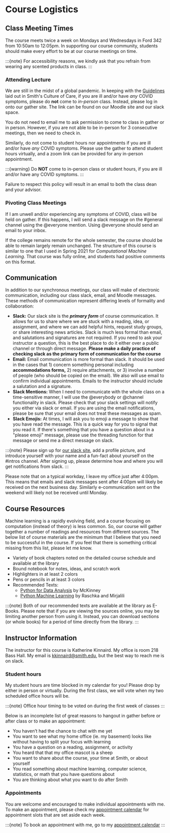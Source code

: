 # Course Logistics

## Class Meeting Times

The course meets twice a week on Mondays and Wednesdays in Ford 342 from 10:50am to 12:05pm. In supporting our course community, students should make every effort to be at our course meetings on time.

:::{note}
For accessibility reasons, we kindly ask that you refrain from wearing any scented products in class. 
:::


### Attending Lecture

We are still in the midst of a global pandemic. In keeping with the 
[Guidelines](https://www.smith.edu/covid19/guidelines-policies) laid out in 
Smith's Culture of Care, if you are ill and/or have _any_ COVID symptoms, 
please do **not** come to _in-person_ class. Instead, please log in onto our gather site. 
The link can be found on our Moodle site and our slack space. 

You do not need to email me to ask permission to come to class in gather or in person. However, if you are not able to be in-person for 3 consecutive meetings, then we need to check in. 

Similarly, do not come to student hours nor appointments if you are ill and/or have _any_ COVID symptoms. Please use the gather to attend student hours virtually, and a zoom link can be provided for any in-person appointment. 

:::{warning}
Do **NOT** come to in-person class or student hours, if you are ill and/or have any COVID symptoms. 
:::

Failure to respect this policy will result in an email to both the class dean and your advisor. 

### Pivoting Class Meetings

If I am unwell and/or experiencing any symptoms of COVID, class will be held on gather. If this happens, I will send a slack message on the #general channel using the @everyone mention. Using @everyone should send an email to your inbox. 

If the college remains remote for the whole semester, the course should be able to remain largely remain unchanged. The structure of this course is similar to one that I used in Spring 2021 for _Computational Machine Learning._ That course was fully online, and students had positive comments on this format. 

## Communication

In addition to our synchronous meetings, our class will make of electronic communication, including our class slack, email, and Moodle messages. These methods of communication represent differing levels of formality and collaboration:

- **Slack:** Our slack site is the **_primary form_** of course communication. It allows for us to share where we are stuck with a reading, idea, or assignment, and where we can add helpful hints, request study groups, or share interesting news articles. Slack is much less formal than email, and salutations and signatures are not required. If you need to ask your instructor a question, this is the best place to do it either over a public channel or through direct message. **Please make a daily practice of checking slack as the __primary__ form of communication for the course**
- **Email:** Email communication is more formal than slack. It should be used in the cases that 1) concern something personal including **accommodations forms,** 2) require attachments, or 3) involve a number of people (who should be copied on the email). We also will use email to confirm individual appointments. Emails to the instructor should include a salutation and a signature. 
- **Slack Mentions:** When I need to communicate with the whole class on a time-sensitive manner, I will use the @everybody or @channel functionality in slack. Please check that your slack settings will notify you either via slack or email. If you are using the email notifications, please be sure that your email does not treat these messages as spam.
- **Slack Emojis:** At times, I will ask you to emoji a message to show that you have read the message. This is a quick way for you to signal that you read it. If there's something that you have a question about in a "please emoji" message, please use the threading function for that message or send me a direct message on slack. 

:::{note}
Please sign up for [our slack site](https://smi-csc-294-01-202203.slack.com/), add a profile picture, and introduce yourself with your name and a fun-fact about yourself on the #intros channel. After signing up, please determine how and where you will get notifications from slack. 
:::

Please note that on a typical workday, I leave my office just after 4:00pm. This means that emails and slack messages sent after 4:00pm will likely be received on the next business day. Similarly e-communication sent on the weekend will likely not be received until Monday. 


## Course Resources 

Machine learning is a rapidly evolving field, and a course focusing on computation (instead of theory) is less common. So, our course will gather together a number of readings and resources from different sources. The below list of course materials are the minimum that I believe that you need to be successful in the course. If you feel that there is something critical missing from this list, please let me know.  

 - Variety of book chapters noted on the detailed course schedule and available at the library   
 - Bound notebook for notes, ideas, and scratch work    
 - Highlighters in at least 2 colors   
 - Pens or pencils in at least 3 colors   
 - Recommended Texts:     
     - [Python for Data Analysis](https://ebookcentral.proquest.com/lib/smith/detail.action?docID=5061179) by McKinney     
     - [Python Machine Learning](https://ebookcentral.proquest.com/lib/smith/reader.action?docID=5050960&query=) by Raschka and Mirjalili 

:::{note}
Both of our recommended texts are available at the library as E-Books. Please note that if you are viewing the sources online, you may be limiting another person from using it. Instead, you can download sections (or whole books) for a period of time directly from the library.
:::

## Instructor Information

The instructor for this course is Katherine Kinnaird. My office is room 218 Bass Hall. My email is kkinnaird@smith.edu, but the best way to reach me is on slack.  

### Student hours

My student hours are time blocked in my calendar for you! Please drop by either in person or virtually. During the first class, we will vote when my two scheduled office hours will be. 

:::{note}
Office hour timing to be voted on during the first week of classes
:::

Below is an incomplete list of great reasons to hangout in gather before or after class or to make an appointment:    
 - You haven’t had the chance to chat with me yet   
 - You want to see what my home office (ie. my basement) looks like without having to split your focus with learning   
 - You have a question on a reading, assignment, or activity   
 - You heard that that my office mascot is a sheep   
 - You want to share about the course, your time at Smith, or about yourself   
 - You read something about machine learning, computer science, statistics, or math that you have questions about   
 - You are thinking about what you want to do after Smith

### Appointments

You are welcome and encouraged to make individual appointments with me. To make an appointment, please check my [appointment calendar](https://bit.ly/Kinnaird-Appts) for appointment slots that are set aside each week. 

:::{note}
To book an appointment with me, go to my [appointment calendar](https://bit.ly/Kinnaird-Appts)
:::

